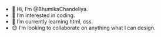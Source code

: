 - 👋 Hi, I’m @BhumikaChandeliya.
- 👀 I’m interested in coding.
- 🌱 I’m currently learning html, css.
- 😊 I’m looking to collaborate on anything what I can design.
  

<!---
BhumikaChandeliya/BhumikaChandeliya is a ✨ special ✨ repository because its `README.md` (this file) appears on your GitHub profile.
You can click the Preview link to take a look at your changes.
--->
